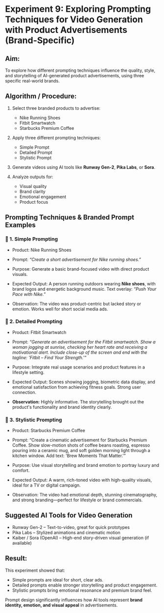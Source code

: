 # Experiment 9: Exploring Prompting Techniques for Video Generation with Product Advertisements (Brand-Specific)

## Aim:

To explore how different prompting techniques influence the quality, style, and storytelling of AI-generated product advertisements, using three specific real-world brands.

## Algorithm / Procedure:

1. Select three branded products to advertise:

   * Nike Running Shoes
   * Fitbit Smartwatch
   * Starbucks Premium Coffee

2. Apply three different prompting techniques:

   * Simple Prompt
   * Detailed Prompt
   * Stylistic Prompt

3. Generate videos using AI tools like **Runway Gen-2**, **Pika Labs**, or **Sora**.

4. Analyze outputs for:

   * Visual quality
   * Brand clarity
   * Emotional engagement
   * Product focus

## Prompting Techniques & Branded Prompt Examples

### 🔹 1. Simple Prompting

* Product: Nike Running Shoes

* Prompt:
  *“Create a short advertisement for Nike running shoes.”*

* Purpose:
  Generate a basic brand-focused video with direct product visuals.

* Expected Output:
  A person running outdoors wearing **Nike shoes**, with brand logos and energetic background music. Text overlay: *“Push Your Pace with Nike.”*

* Observation:
  The video was product-centric but lacked story or emotion. Works well for short social media ads.



### 🔹 2. Detailed Prompting

* Product: Fitbit Smartwatch

* Prompt:
  *“Generate an advertisement for the Fitbit smartwatch. Show a woman jogging at sunrise, checking her heart rate and receiving a motivational alert. Include close-up of the screen and end with the tagline: 'Fitbit – Find Your Strength.'”*

* Purpose:
  Integrate real usage scenarios and product features in a lifestyle setting.

* Expected Output:
  Scenes showing jogging, biometric data display, and emotional satisfaction from achieving fitness goals. Strong user connection.

* **Observation:**
  Highly informative. The storytelling brought out the product's functionality and brand identity clearly.



### 🔹 3. Stylistic Prompting

* Product: Starbucks Premium Coffee

* Prompt:
  “Create a cinematic advertisement for Starbucks Premium Coffee. Show slow-motion shots of coffee beans roasting, espresso pouring into a ceramic mug, and soft golden morning light through a kitchen window. Add text: 'Brew Moments That Matter.'”

* Purpose:
  Use visual storytelling and brand emotion to portray luxury and comfort.

* Expected Output:
  A warm, rich-toned video with high-quality visuals, ideal for a TV or digital campaign.

* Observation:
  The video had emotional depth, stunning cinematography, and strong branding—perfect for lifestyle or brand commercials.



## Suggested AI Tools for Video Generation

* Runway Gen-2 – Text-to-video, great for quick prototypes
* Pika Labs – Stylized animations and cinematic motion
* Kaiber / Sora (OpenAI) – High-end story-driven visual generation (if available)



## Result:

This experiment showed that:

* Simple prompts are ideal for short, clear ads.
* Detailed prompts enable stronger storytelling and product engagement.
* Stylistic prompts bring emotional resonance and premium brand feel.

Prompt design significantly influences how AI tools represent **brand identity, emotion, and visual appeal** in advertisements.



